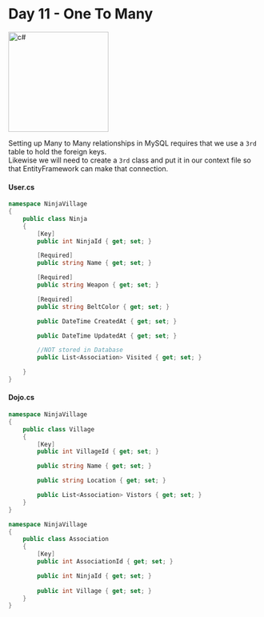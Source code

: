 # Day 11 - One To Many

<img src="https://upload.wikimedia.org/wikipedia/commons/thumb/7/7a/C_Sharp_logo.svg/800px-C_Sharp_logo.svg.png" alt="c#" width="200px" />

Setting up Many to Many relationships in MySQL requires that we use a `3rd` table to hold the foreign keys.<br>
Likewise we will need to create a `3rd` class and put it in our context file so that EntityFramework can make that connection.

#### User.cs
```cs
namespace NinjaVillage
{
    public class Ninja
    {
        [Key]
        public int NinjaId { get; set; }

        [Required]
        public string Name { get; set; }

        [Required]
        public string Weapon { get; set; }

        [Required]
        public string BeltColor { get; set; }

        public DateTime CreatedAt { get; set; }

        public DateTime UpdatedAt { get; set; }

        //NOT stored in Database
        public List<Association> Visited { get; set; }

    }
}
```

#### Dojo.cs

```cs
namespace NinjaVillage
{
    public class Village
    {
        [Key]
        public int VillageId { get; set; }

        public string Name { get; set; }

        public string Location { get; set; }

        public List<Association> Vistors { get; set; }
    }
}

```

```cs
namespace NinjaVillage
{
    public class Association
    {
        [Key]
        public int AssociationId { get; set; }

        public int NinjaId { get; set; }
        
        public int Village { get; set; }
    }
}
```
